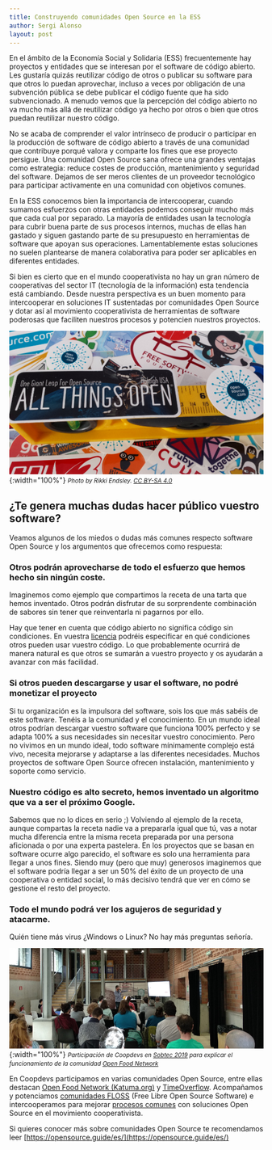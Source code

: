 ```yaml
---
title: Construyendo comunidades Open Source en la ESS
author: Sergi Alonso
layout: post
---
```


En el ámbito de la Economía Social y Solidaria (ESS) frecuentemente hay proyectos y entidades que se interesan por el software de código abierto. Les gustaría quizás reutilizar código de otros o publicar su software para que otros lo puedan aprovechar, incluso a veces por obligación de una subvención pública se debe publicar el código fuente que ha sido subvencionado. A menudo vemos que la percepción del código abierto no va mucho más allá de reutilizar código ya hecho por otros o bien que otros puedan reutilizar nuestro código. 

No se acaba de comprender el valor intrínseco de producir o participar en la producción de software de código abierto a través de una comunidad que contribuye porqué valora y comparte los fines que ese proyecto persigue. Una comunidad Open Source sana ofrece una grandes ventajas como estrategia: reduce costes de producción, mantenimiento y seguridad del software. Dejamos de ser meros clientes de un proveedor tecnológico para participar activamente en una comunidad con objetivos comunes.    

En la ESS conocemos bien la importancia de intercooperar, cuando sumamos esfuerzos con otras entidades podemos conseguir mucho más que cada cual por separado. La mayoría de entidades usan la tecnología para cubrir buena parte de sus procesos internos, muchas de ellas han gastado y siguen gastando parte de su presupuesto en herramientas de software que apoyan sus operaciones. Lamentablemente estas soluciones no suelen plantearse de manera colaborativa para poder ser aplicables en diferentes entidades. 

Si bien es cierto que en el mundo cooperativista no hay un gran número de cooperativas del sector IT (tecnología de la información) esta tendencia está cambiando. Desde nuestra perspectiva es un buen momento para intercooperar en soluciones IT sustentadas por comunidades Open Source y dotar así al movimiento cooperativista de herramientas de software poderosas que faciliten nuestros procesos y potencien nuestros proyectos.  

![Stickers](/assets/post_images/2019/ato.png){:width="100%"}
*<small>Photo by Rikki Endsley. [CC BY-SA 4.0](https://creativecommons.org/licenses/by-sa/4.0/)</small>* 

## ¿Te genera muchas dudas hacer público vuestro software? 

Veamos algunos de los miedos o dudas más comunes respecto software Open Source y los argumentos que ofrecemos como respuesta:


### Otros podrán aprovecharse de todo el esfuerzo que hemos hecho sin ningún coste.

Imaginemos como ejemplo que compartimos la receta de una tarta que hemos inventado. Otros podrán disfrutar de su sorprendente combinación de sabores sin tener que reinventarla ni pagarnos por ello. 

Hay que tener en cuenta que código abierto no significa código sin condiciones. En vuestra [licencia](https://choosealicense.com/) podréis especificar en qué condiciones otros pueden usar vuestro código. Lo que probablemente ocurrirá de manera natural es que otros se sumarán a vuestro proyecto y os ayudarán a avanzar con más facilidad.

### Si otros pueden descargarse y usar el software, no podré monetizar el proyecto

Si tu organización es la impulsora del software, sois los que más sabéis de este software. Tenéis a la comunidad y el conocimiento. En un mundo ideal otros podrían descargar vuestro software que funciona 100% perfecto y se adapta 100% a sus necesidades sin necesitar vuestro conocimiento. Pero no vivimos en un mundo ideal, todo software mínimamente complejo está vivo, necesita mejorarse y adaptarse a las diferentes necesidades. Muchos proyectos de software Open Source ofrecen instalación, mantenimiento y soporte como servicio. 

### Nuestro código es alto secreto, hemos inventado un algoritmo que va a ser el próximo Google.

Sabemos que no lo dices en serio ;) Volviendo al ejemplo de la receta, aunque compartas la receta nadie va a prepararla igual que tú, vas a notar mucha diferencia entre la misma receta preparada por una persona aficionada o por una experta pastelera. En los proyectos que se basan en software ocurre algo parecido, el software es solo una herramienta para llegar a unos fines. Siendo muy (pero que muy) generosos imaginemos que el software podría llegar a ser un 50% del éxito de un proyecto de una cooperativa o entidad social, lo más decisivo tendrá que ver en cómo se gestione el resto del proyecto.

### Todo el mundo podrá ver los agujeros de seguridad y atacarme.

Quién tiene más virus ¿Windows o Linux? No hay más preguntas señoría. 

![Sobtec19](/assets/post_images/2019/OFN_sobtec_2019.jpg){:width="100%"}
*<small>Participación de Coopdevs en [Sobtec 2019](http://sobtec.cat/) para explicar el funcionamiento de la comunidad [Open Food Network](https://openfoodnetwork.org/)</small>*

En Coopdevs participamos en varias comunidades Open Source, entre ellas destacan [Open Food Network (Katuma.org)](https://openfoodnetwork.net/) y [TimeOverflow](https://www.timeoverflow.org/). Acompañamos y potenciamos [comunidades FLOSS](https://community.coopdevs.org/c/floss-communities) (Free Libre Open Source Software) e intercooperamos para mejorar [procesos comunes](https://community.coopdevs.org/c/it-processes-for-coops) con soluciones Open Source en el movimiento cooperativista. 

Si quieres conocer más sobre comunidades Open Source te recomendamos leer [https://opensource.guide/es/](https://opensource.guide/es/) 